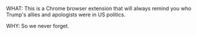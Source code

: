 WHAT: 
This is a Chrome browser extension that will always remind you who Trump's allies and apologists were in US politics. 

WHY:
So we never forget. 